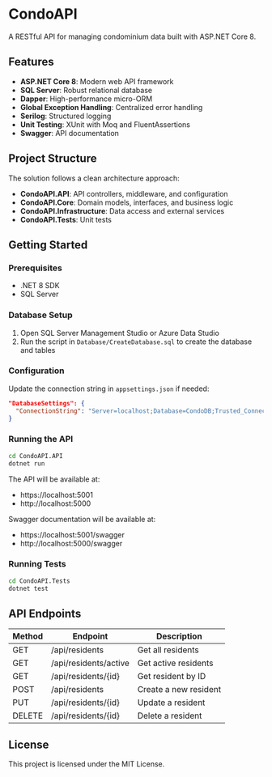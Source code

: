# CondoAPI

A RESTful API for managing condominium data built with ASP.NET Core 8.

## Features

- **ASP.NET Core 8**: Modern web API framework
- **SQL Server**: Robust relational database
- **Dapper**: High-performance micro-ORM
- **Global Exception Handling**: Centralized error handling
- **Serilog**: Structured logging
- **Unit Testing**: XUnit with Moq and FluentAssertions
- **Swagger**: API documentation

## Project Structure

The solution follows a clean architecture approach:

- **CondoAPI.API**: API controllers, middleware, and configuration
- **CondoAPI.Core**: Domain models, interfaces, and business logic
- **CondoAPI.Infrastructure**: Data access and external services
- **CondoAPI.Tests**: Unit tests

## Getting Started

### Prerequisites

- .NET 8 SDK
- SQL Server

### Database Setup

1. Open SQL Server Management Studio or Azure Data Studio
2. Run the script in `Database/CreateDatabase.sql` to create the database and tables

### Configuration

Update the connection string in `appsettings.json` if needed:

```json
"DatabaseSettings": {
  "ConnectionString": "Server=localhost;Database=CondoDB;Trusted_Connection=True;TrustServerCertificate=True;"
}
```

### Running the API

```bash
cd CondoAPI.API
dotnet run
```

The API will be available at:
- https://localhost:5001
- http://localhost:5000

Swagger documentation will be available at:
- https://localhost:5001/swagger
- http://localhost:5000/swagger

### Running Tests

```bash
cd CondoAPI.Tests
dotnet test
```

## API Endpoints

| Method | Endpoint | Description |
|--------|----------|-------------|
| GET    | /api/residents | Get all residents |
| GET    | /api/residents/active | Get active residents |
| GET    | /api/residents/{id} | Get resident by ID |
| POST   | /api/residents | Create a new resident |
| PUT    | /api/residents/{id} | Update a resident |
| DELETE | /api/residents/{id} | Delete a resident |

## License

This project is licensed under the MIT License.